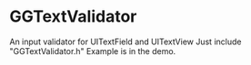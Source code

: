 # GGTextValidator
An input validator for UITextField and UITextView 
Just include "GGTextValidator.h"
Example is in the demo.
